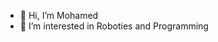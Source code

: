 - 👋 Hi, I’m Mohamed
- 👀 I’m interested in Roboties and Programming

<!---
Mohamed600-DK/Mohamed600-DK is a ✨ special ✨ repository because its `README.md` (this file) appears on your GitHub profile.
You can click the Preview link to take a look at your changes.
--->
